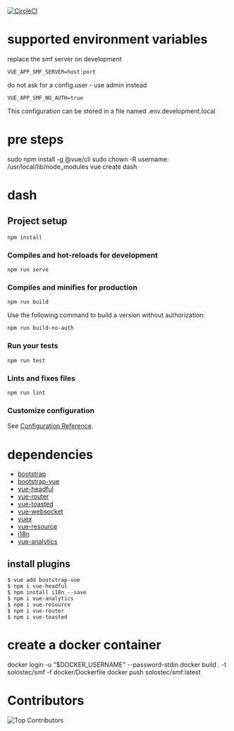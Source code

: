 
[![CircleCI](https://circleci.com/gh/solosTec/dash/tree/master.svg?style=shield)](https://circleci.com/gh/solosTec/dash/tree/master)

# supported environment variables

replace the smf server on development
```
VUE_APP_SMF_SERVER=host:port
```

do not ask for a config.user - use admin instead 
```
VUE_APP_SMF_NO_AUTH=true
```

This configuration can be stored in a file named .env.development.local

# pre steps

sudo npm install -g @vue/cli
sudo chown -R username: /usr/local/lib/node_modules
vue create dash

# dash

## Project setup
```
npm install
```

### Compiles and hot-reloads for development
```
npm run serve
```

### Compiles and minifies for production
```
npm run build
```

Use the following command to build a version without authorization:

```
npm run build-no-auth 
```

### Run your tests
```
npm run test
```

### Lints and fixes files
```
npm run lint
```

### Customize configuration
See [Configuration Reference](https://cli.vuejs.org/config/).

# dependencies

* [bootstrap](https://getbootstrap.com/)
* [bootstrap-vue](https://bootstrap-vue.js.org/)
* [vue-headful](https://github.com/troxler/vue-headful)
* [vue-router](https://github.com/vuejs/vue-router#readme)
* [vue-toasted](https://github.com/shakee93/vue-toasted#readme)
* [vue-websocket](https://github.com/icebob/vue-websocket)
* [vuex](https://github.com/vuejs/vuex#readme)
* [vue-resource](https://github.com/pagekit/vue-resource)
* [i18n](https://github.com/mashpie/i18n-node)
* [vue-analytics](https://github.com/MatteoGabriele/vue-analytics)

## install plugins

```
$ vue add bootstrap-vue 
$ npm i vue-headful
$ npm install i18n --save
$ npm i vue-analytics
$ npm i vue-resource
$ npm i vue-router
$ npm i vue-toasted
```

# create a docker container
docker login -u "$DOCKER_USERNAME" --password-stdin
docker build . -t solostec/smf -f docker/Dockerfile 
docker push solostec/smf:latest

# Contributors #

![Top Contributors](https://images.repography.com/23255267/solosTec/dash/top-contributors/a5d96d64717d4dc514efee6405548974.svg)


